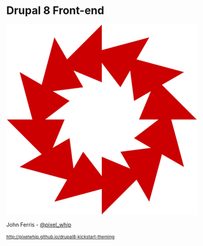 
# Drupal 8 <strong class="subtitle">Front-end</strong>
<img src="/resources/img/aten.svg" alt="Aten" class="logo">
<p>John Ferris - <a href="">@pixel_whip</a></p>
<p><small><a href="http://pixelwhip.github.io/drupal8-kickstart-theming">http://pixelwhip.github.io/drupal8-kickstart-theming</a></small></p>
